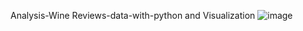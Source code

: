 Analysis-Wine Reviews-data-with-python and Visualization
![image](https://github.com/gautam2000/Wine-Reviews-Data-EDA-Project/assets/32203981/9e7d4ba1-3989-4553-9c5f-f4235eaebe02)
